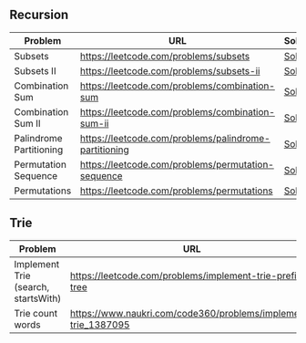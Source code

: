 ## Recursion

| Problem | URL | Solution |
|---------|-----|----------|
| Subsets | https://leetcode.com/problems/subsets | [Solution](https://github.com/aryan1910/dsa-go/blob/main/recursion/combinationSum.go) |
| Subsets II | https://leetcode.com/problems/subsets-ii | [Solution](https://github.com/aryan1910/dsa-go/blob/main/recursion/combinationSumII.go) |
| Combination Sum | https://leetcode.com/problems/combination-sum | [Solution](https://github.com/aryan1910/dsa-go/blob/main/recursion/subsets.go) |
| Combination Sum II | https://leetcode.com/problems/combination-sum-ii | [Solution](https://github.com/aryan1910/dsa-go/blob/main/recursion/subsetsII.go) |
| Palindrome Partitioning | https://leetcode.com/problems/palindrome-partitioning | [Solution](https://github.com/aryan1910/dsa-go/blob/main/recursion/palindromePartitioning.go) |
| Permutation Sequence | https://leetcode.com/problems/permutation-sequence | [Solution](https://github.com/aryan1910/dsa-go/blob/main/recursion/permutationSequence.go) |
| Permutations | https://leetcode.com/problems/permutations | [Solution](https://github.com/aryan1910/dsa-go/blob/main/recursion/permutations.go) |

## Trie

| Problem | URL | Solution |
|---------|-----|----------|
| Implement Trie (search, startsWith) | https://leetcode.com/problems/implement-trie-prefix-tree | [Solution](https://github.com/aryan1910/dsa-go/blob/main/trie/trie/trie.go) |
| Trie count words | https://www.naukri.com/code360/problems/implement-trie_1387095 | [Solution](https://github.com/aryan1910/dsa-go/blob/main/trie/trie2/trie.go) |

